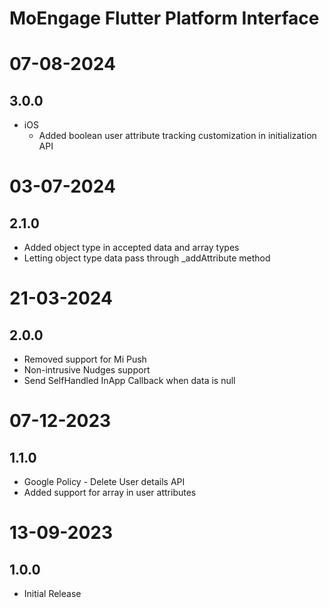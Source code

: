 # MoEngage Flutter Platform Interface

# 07-08-2024

## 3.0.0
- iOS
  - Added boolean user attribute tracking customization in initialization API

# 03-07-2024

## 2.1.0
- Added object type in accepted data and array types
- Letting object type data pass through _addAttribute method

# 21-03-2024

## 2.0.0
- Removed support for Mi Push
- Non-intrusive Nudges support
- Send SelfHandled InApp Callback when data is null

# 07-12-2023

## 1.1.0
- Google Policy - Delete User details API
- Added support for array in user attributes

# 13-09-2023

## 1.0.0
- Initial Release